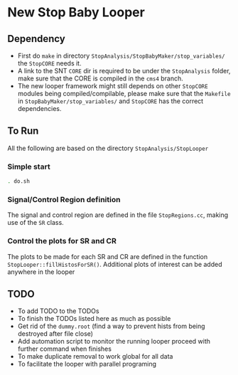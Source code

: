 # New Stop Baby Looper

## Dependency
* First do `make` in directory `StopAnalysis/StopBabyMaker/stop_variables/` the `StopCORE` needs it.
* A link to the SNT `CORE` dir is required to be under the `StopAnalysis` folder, make sure that the CORE is compiled in the `cms4` branch.
* The new looper framework might still depends on other `StopCORE` modules being compiled/compilable, 
  please make sure that the `Makefile` in `StopBabyMaker/stop_variables/` and `StopCORE` has the correct dependencies.
  
## To Run
All the following are based on the directory `StopAnalysis/StopLooper`
### Simple start
``` bash
. do.sh
```

### Signal/Control Region definition
The signal and control region are defined in the file `StopRegions.cc`, making use of the `SR` class.

### Control the plots for SR and CR
The plots to be made for each SR and CR are defined in the function `StopLooper::fillHistosForSR()`. 
Additional plots of interest can be added anywhere in the looper 


## TODO
* To add TODO to the TODOs
* To finish the TODOs listed here as much as possible
* Get rid of the `dummy.root` (find a way to prevent hists from being destroyed after file close)
* Add automation script to monitor the running looper proceed with further command when finishes
* To make duplicate removal to work global for all data
* To facilitate the looper with parallel programing
